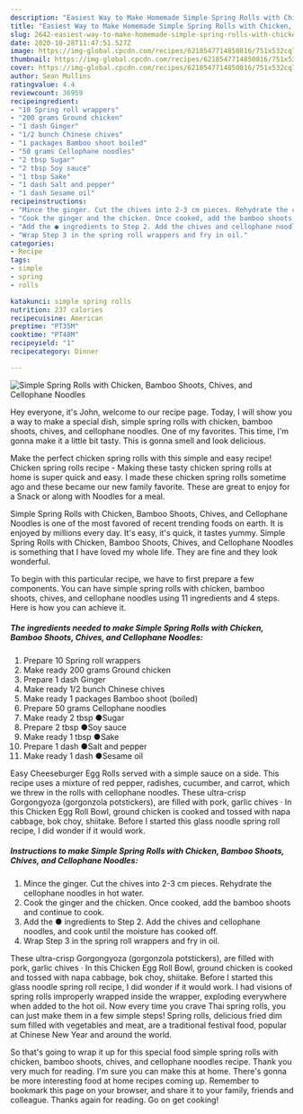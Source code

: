 ```yaml
---
description: "Easiest Way to Make Homemade Simple Spring Rolls with Chicken, Bamboo Shoots, Chives, and Cellophane Noodles"
title: "Easiest Way to Make Homemade Simple Spring Rolls with Chicken, Bamboo Shoots, Chives, and Cellophane Noodles"
slug: 2642-easiest-way-to-make-homemade-simple-spring-rolls-with-chicken-bamboo-shoots-chives-and-cellophane-noodles
date: 2020-10-28T11:47:51.527Z
image: https://img-global.cpcdn.com/recipes/6218547714850816/751x532cq70/simple-spring-rolls-with-chicken-bamboo-shoots-chives-and-cellophane-noodles-recipe-main-photo.jpg
thumbnail: https://img-global.cpcdn.com/recipes/6218547714850816/751x532cq70/simple-spring-rolls-with-chicken-bamboo-shoots-chives-and-cellophane-noodles-recipe-main-photo.jpg
cover: https://img-global.cpcdn.com/recipes/6218547714850816/751x532cq70/simple-spring-rolls-with-chicken-bamboo-shoots-chives-and-cellophane-noodles-recipe-main-photo.jpg
author: Sean Mullins
ratingvalue: 4.4
reviewcount: 36959
recipeingredient:
- "10 Spring roll wrappers"
- "200 grams Ground chicken"
- "1 dash Ginger"
- "1/2 bunch Chinese chives"
- "1 packages Bamboo shoot boiled"
- "50 grams Cellophane noodles"
- "2 tbsp Sugar"
- "2 tbsp Soy sauce"
- "1 tbsp Sake"
- "1 dash Salt and pepper"
- "1 dash Sesame oil"
recipeinstructions:
- "Mince the ginger. Cut the chives into 2-3 cm pieces. Rehydrate the cellophane noodles in hot water."
- "Cook the ginger and the chicken. Once cooked, add the bamboo shoots and continue to cook."
- "Add the ● ingredients to Step 2. Add the chives and cellophane noodles, and cook until the moisture has cooked off."
- "Wrap Step 3 in the spring roll wrappers and fry in oil."
categories:
- Recipe
tags:
- simple
- spring
- rolls

katakunci: simple spring rolls 
nutrition: 237 calories
recipecuisine: American
preptime: "PT35M"
cooktime: "PT48M"
recipeyield: "1"
recipecategory: Dinner

---
```



![Simple Spring Rolls with Chicken, Bamboo Shoots, Chives, and Cellophane Noodles](https://img-global.cpcdn.com/recipes/6218547714850816/751x532cq70/simple-spring-rolls-with-chicken-bamboo-shoots-chives-and-cellophane-noodles-recipe-main-photo.jpg)

Hey everyone, it's John, welcome to our recipe page. Today, I will show you a way to make a special dish, simple spring rolls with chicken, bamboo shoots, chives, and cellophane noodles. One of my favorites. This time, I'm gonna make it a little bit tasty. This is gonna smell and look delicious.

Make the perfect chicken spring rolls with this simple and easy recipe! Chicken spring rolls recipe - Making these tasty chicken spring rolls at home is super quick and easy. I made these chicken spring rolls sometime ago and these became our new family favorite. These are great to enjoy for a Snack or along with Noodles for a meal.

Simple Spring Rolls with Chicken, Bamboo Shoots, Chives, and Cellophane Noodles is one of the most favored of recent trending foods on earth. It is enjoyed by millions every day. It's easy, it's quick, it tastes yummy. Simple Spring Rolls with Chicken, Bamboo Shoots, Chives, and Cellophane Noodles is something that I have loved my whole life. They are fine and they look wonderful.


To begin with this particular recipe, we have to first prepare a few components. You can have simple spring rolls with chicken, bamboo shoots, chives, and cellophane noodles using 11 ingredients and 4 steps. Here is how you can achieve it.

<!--inarticleads1-->

##### The ingredients needed to make Simple Spring Rolls with Chicken, Bamboo Shoots, Chives, and Cellophane Noodles:

1. Prepare 10 Spring roll wrappers
1. Make ready 200 grams Ground chicken
1. Prepare 1 dash Ginger
1. Make ready 1/2 bunch Chinese chives
1. Make ready 1 packages Bamboo shoot (boiled)
1. Prepare 50 grams Cellophane noodles
1. Make ready 2 tbsp ●Sugar
1. Prepare 2 tbsp ●Soy sauce
1. Make ready 1 tbsp ●Sake
1. Prepare 1 dash ●Salt and pepper
1. Make ready 1 dash ●Sesame oil


Easy Cheeseburger Egg Rolls served with a simple sauce on a side. This recipe uses a mixture of red pepper, radishes, cucumber, and carrot, which we threw in the rolls with cellophane noodles. These ultra-crisp Gorgongyoza (gorgonzola potstickers), are filled with pork, garlic chives · In this Chicken Egg Roll Bowl, ground chicken is cooked and tossed with napa cabbage, bok choy, shiitake. Before I started this glass noodle spring roll recipe, I did wonder if it would work. 

<!--inarticleads2-->

##### Instructions to make Simple Spring Rolls with Chicken, Bamboo Shoots, Chives, and Cellophane Noodles:

1. Mince the ginger. Cut the chives into 2-3 cm pieces. Rehydrate the cellophane noodles in hot water.
1. Cook the ginger and the chicken. Once cooked, add the bamboo shoots and continue to cook.
1. Add the ● ingredients to Step 2. Add the chives and cellophane noodles, and cook until the moisture has cooked off.
1. Wrap Step 3 in the spring roll wrappers and fry in oil.


These ultra-crisp Gorgongyoza (gorgonzola potstickers), are filled with pork, garlic chives · In this Chicken Egg Roll Bowl, ground chicken is cooked and tossed with napa cabbage, bok choy, shiitake. Before I started this glass noodle spring roll recipe, I did wonder if it would work. I had visions of spring rolls improperly wrapped inside the wrapper, exploding everywhere when added to the hot oil. Now every time you crave Thai spring rolls, you can just make them in a few simple steps! Spring rolls, delicious fried dim sum filled with vegetables and meat, are a traditional festival food, popular at Chinese New Year and around the world. 

So that's going to wrap it up for this special food simple spring rolls with chicken, bamboo shoots, chives, and cellophane noodles recipe. Thank you very much for reading. I'm sure you can make this at home. There's gonna be more interesting food at home recipes coming up. Remember to bookmark this page on your browser, and share it to your family, friends and colleague. Thanks again for reading. Go on get cooking!
